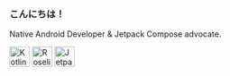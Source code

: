 ### こんにちは！

Native Android Developer & Jetpack Compose advocate.

<p align="left">
    <a href="https://kotlinlang.org/" target="_blank" rel="noreferrer"><img src="https://raw.githubusercontent.com/danielcranney/readme-generator/main/public/icons/skills/kotlin-colored.svg" width="36" height="36" alt="Kotlin" /></a>
    <a href="https://developer.android.com/" target="_blank" rel="noreferrer"><img src="https://upload.wikimedia.org/wikipedia/commons/3/31/Android_robot_head.svg" width="36" height="36" alt="Roselia" /></a>
    <a href="https://developer.android.com/jetpack/compose" target="_blank" rel="noreferrer"><img src="https://developer.android.com/images/spot-icons/jetpack-compose.svg" width="36" height="36" alt="Jetpack Compose" /></a>
</p>                   

<!--
**uragiristereo/uragiristereo** is a ✨ _special_ ✨ repository because its `README.md` (this file) appears on your GitHub profile.

Here are some ideas to get you started:

- 🔭 I’m currently working on ...
- 🌱 I’m currently learning ...
- 👯 I’m looking to collaborate on ...
- 🤔 I’m looking for help with ...
- 💬 Ask me about ...
- 📫 How to reach me: ...
- 😄 Pronouns: ...
- ⚡ Fun fact: ...
-->
